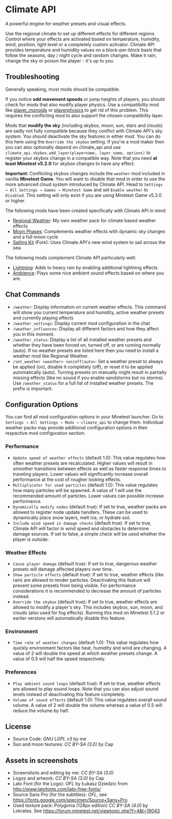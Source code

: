 # Climate API
A powerful engine for weather presets and visual effects.

Use the regional climate to set up different effects for different regions.
Control where your effects are activated based on temperature, humidity, wind,
position, light level or a completely custom activator.
Climate API provides temperature and humidity values on a block-per-block basis
that follow the seasons, day / night cycle and random changes.
Make it rain, change the sky or poison the player - it's up to you.

## Troubleshooting
Generally speaking, most mods should be compatible.

If you notice __odd movement speeds__ or jump heights of players, you should check for mods that also modify player physics. Use a compatibility mod like [player_monoids](https://github.com/minetest-mods/player_monoids) or [playerphysics](https://forum.minetest.net/viewtopic.php?t=22172) to get rid of this problem. This requires the conflicting mod to also support the chosen compatibility layer.

Mods that __modify the sky__ (including skybox, moon, sun, stars and clouds) are sadly not fully compatible because they conflict with Climate API's sky system. You should deactivate the sky features in either mod. You can do this here using the ``Override the skybox`` setting. If you're a mod maker then you can also optionally depend on climate_api and use ``climate_api.skybox.add_layer(playername, layer_name, options)`` to register your skybox change in a compatible way. Note that you need __at least Minetest v5.2.0__ for skybox changes to have any effect.

__Important__: Conflicting skybox changes include the ``weather`` mod included in vanilla __Minetest Game__. You will want to disable that mod in order to use the more advanced cloud system introduced by Climate API. Head to ``Settings → All Settings → Games → Minetest Game`` and set ``Enable weather`` to ``Disabled``. This setting will only exist if you are using Minetest Game v5.2.0 or higher.

The following mods have been created specifically with Climate API in mind:
- [Regional Weather](https://github.com/t-affeldt/regional_weather): My own weather pack for climate based weather effects
- [Moon Phases](https://github.com/t-affeldt/minetest_moon_phase): Complements weather effects with dynamic sky changes and a full moon cycle
- [Sailing Kit](https://github.com/t-affeldt/sailing_kit) (Fork): Uses Climate API's new wind system to sail across the sea.

The following mods complement Climate API particularly well:
- [Lightning](https://github.com/minetest-mods/lightning): Adds to heavy rain by enabling additional lightning effects
- [Ambience](https://notabug.org/TenPlus1/ambience): Plays some nice ambient sound effects based on where you are.

## Chat Commands
- ``/weather``: Display information on current weather effects. This command will show you current temperature and humidity, active weather presets and currently playing effects
- ``/weather_settings``: Display current mod configuration in the chat
- ``/weather_influences``: Display all different factors and how they affect you in this moment.
- ``/weather_status``: Display a list of all installed weather presets and whether they have been forced on, turned off, or are running normally (auto). If no weather presets are listed here then you need to install a weather mod like Regional Weather.
- ``/set_weather <weather> <on|off|auto>``: Set a weather preset to always be applied (on), disable it completely (off), or reset it to be applied automatically (auto). Turning presets on manually might result in partially missing effects (like no sound if you enable sandstorms but no storms). Use ``/weather_status`` for a full list of installed weather presets. The prefix is important.

## Configuration Options
You can find all mod configuration options in your Minetest launcher.
Go to ``Settings → All Settings → Mods → climate_api`` to change them.
Individual weather packs may provide additional configuration options in their respective mod configuration section.

### Performance
- ``Update speed of weather effects`` (default 1.0):
This value regulates how often weather presets are recalculated.
Higher values will result in smoother transitions between effects as well as faster response times to traveling players.
Lower values will significantly increase overall performance at the cost of rougher looking effects.
- ``Multiplicator for used particles`` (default 1.0):
This value regulates how many particles will be spawned.
A value of 1 will use the recommended amount of particles.
Lower values can possible increase performance.
- ``Dynamically modify nodes`` (default true):
If set to true, weather packs are allowed to register node update handlers.
These can be used to dynamically place snow layers, melt ice, or hydrate soil.
- ``Include wind speed in damage checks`` (default true):
If set to true, Climate API will factor in wind speed and obstacles to determine damage sources.
If set to false, a simple check will be used whether the player is outside.

### Weather Effects
- ``Cause player damage`` (default true):
If set to true, dangerous weather presets will damage affected players over time.
- ``Show particle effects`` (default true):
If set to true, weather effects (like rain) are allowed to render particles.
Deactivating this feature will prevent some presets from being visible.
For performance considerations it is recommended to decrease the amount of particles instead.
- ``Override the skybox`` (default true):
If set to true, weather effects are allowed to modify a player's sky.
This includes skybox, sun, moon, and clouds (also used for fog effects).
Running this mod on Minetest 5.1.2 or earlier versions will automatically disable this feature.

### Environment
- ``Time rate of weather changes`` (default 1.0):
This value regulates how quickly environment factors like heat, humidity and wind are changing.
A value of 2 will double the speed at which weather presets change.
A value of 0.5 will half the speed respectively.

### Preferences
- ``Play ambient sound loops`` (default true):
If set to true, weather effects are allowed to play sound loops.
Note that you can also adjust sound levels instead of deactivating this feature completely.
- ``Volume of sound effects`` (default 1.0):
This value regulates overall sound volume.
A value of 2 will double the volume whereas a value of 0.5 will reduce the volume by half.

## License
- Source Code: *GNU LGPL v3* by me
- Sun and moon textures: *CC BY-SA (3.0)* by Cap

## Assets in screenshots
- Screenshots and editing by me: *CC BY-SA (3.0)*
- Logos and artwork: *CC BY-SA (3.0)* by Cap
- Lato Font (for the Logo): *OFL* by Łukasz Dziedzic from http://www.latofonts.com/lato-free-fonts/
- Source Sans Pro (for the subtitles): *OFL*, see https://fonts.google.com/specimen/Source+Sans+Pro
- Used texture pack: Polygonia (128px edition) *CC BY-SA (4.0)* by Lokrates. See https://forum.minetest.net/viewtopic.php?f=4&t=19043